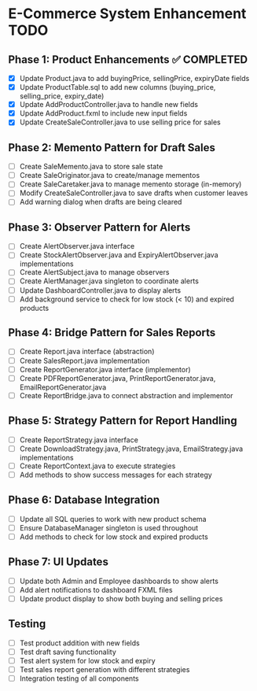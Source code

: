# E-Commerce System Enhancement TODO

## Phase 1: Product Enhancements ✅ COMPLETED
- [x] Update Product.java to add buyingPrice, sellingPrice, expiryDate fields
- [x] Update ProductTable.sql to add new columns (buying_price, selling_price, expiry_date)
- [x] Update AddProductController.java to handle new fields
- [x] Update AddProduct.fxml to include new input fields
- [x] Update CreateSaleController.java to use selling price for sales

## Phase 2: Memento Pattern for Draft Sales
- [ ] Create SaleMemento.java to store sale state
- [ ] Create SaleOriginator.java to create/manage mementos
- [ ] Create SaleCaretaker.java to manage memento storage (in-memory)
- [ ] Modify CreateSaleController.java to save drafts when customer leaves
- [ ] Add warning dialog when drafts are being cleared

## Phase 3: Observer Pattern for Alerts
- [ ] Create AlertObserver.java interface
- [ ] Create StockAlertObserver.java and ExpiryAlertObserver.java implementations
- [ ] Create AlertSubject.java to manage observers
- [ ] Create AlertManager.java singleton to coordinate alerts
- [ ] Update DashboardController.java to display alerts
- [ ] Add background service to check for low stock (< 10) and expired products

## Phase 4: Bridge Pattern for Sales Reports
- [ ] Create Report.java interface (abstraction)
- [ ] Create SalesReport.java implementation
- [ ] Create ReportGenerator.java interface (implementor)
- [ ] Create PDFReportGenerator.java, PrintReportGenerator.java, EmailReportGenerator.java
- [ ] Create ReportBridge.java to connect abstraction and implementor

## Phase 5: Strategy Pattern for Report Handling
- [ ] Create ReportStrategy.java interface
- [ ] Create DownloadStrategy.java, PrintStrategy.java, EmailStrategy.java implementations
- [ ] Create ReportContext.java to execute strategies
- [ ] Add methods to show success messages for each strategy

## Phase 6: Database Integration
- [ ] Update all SQL queries to work with new product schema
- [ ] Ensure DatabaseManager singleton is used throughout
- [ ] Add methods to check for low stock and expired products

## Phase 7: UI Updates
- [ ] Update both Admin and Employee dashboards to show alerts
- [ ] Add alert notifications to dashboard FXML files
- [ ] Update product display to show both buying and selling prices

## Testing
- [ ] Test product addition with new fields
- [ ] Test draft saving functionality
- [ ] Test alert system for low stock and expiry
- [ ] Test sales report generation with different strategies
- [ ] Integration testing of all components

